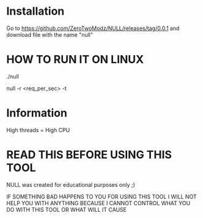 # Installation
Go to https://github.com/ZeroTwoModz/NULL/releases/tag/0.0.1 and download file with the name "null"

# HOW TO RUN IT ON LINUX

./null 

null -r <req_per_sec> -t <threads> <ip>

# Information

High threads = High CPU

# READ THIS BEFORE USING THIS TOOL

NULL was created for educational purposes only ;)

IF SOMETHING BAD HAPPENS TO YOU FOR USING THIS TOOL I WILL NOT HELP YOU WITH ANYTHING BECAUSE I CANNOT CONTROL WHAT YOU DO WITH THIS TOOL OR WHAT WILL IT CAUSE

